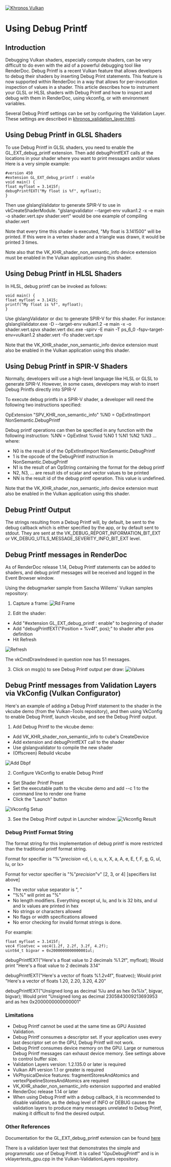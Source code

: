 <!-- markdownlint-disable MD041 -->
<!-- Copyright 2020-2021 LunarG, Inc. -->
[![Khronos Vulkan][1]][2]

[1]: https://vulkan.lunarg.com/img/Vulkan_100px_Dec16.png "https://www.khronos.org/vulkan/"
[2]: https://www.khronos.org/vulkan/

# Using Debug Printf

## Introduction
Debugging Vulkan shaders, especially compute shaders, can be very difficult to do even with the aid
of a powerful debugging tool like RenderDoc. Debug Printf is a recent Vulkan feature that allows
developers to debug their shaders by inserting Debug Print statements. This feature is now
supported within RenderDoc in a way that allows for per-invocation inspection of values in a shader.
This article describes how to instrument your GLSL or HLSL shaders with Debug Printf and how to
inspect and debug with them in RenderDoc, using vkconfig, or with environment variables.

Several Debug Printf settings can be set by configuring the Validation Layer. These
settings are described in [khronos_validation_layer.html](https://vulkan.lunarg.com/doc/sdk/latest/windows/khronos_validation_layer.html#-user-content-layer-details).

## Using Debug Printf in GLSL Shaders

To use Debug Printf in GLSL shaders, you need to enable the GL_EXT_debug_printf extension.
Then add debugPrintfEXT calls at the locations in your shader where you want to print
messages and/or values
Here is a very simple example:
```
#version 450
#extension GL_EXT_debug_printf : enable
void main() {
float myfloat = 3.1415f;
debugPrintfEXT("My float is %f", myfloat);
}
```
Then use glslangValidator to generate SPIR-V to use in vkCreateShaderModule.
"glslangvalidator --target-env vulkan1.2 -x -e main -o shader.vert.spv shader.vert" would be one
example of compiling shader.vert

Note that every time this shader is executed, "My float is 3.141500" will be printed. If this were
in a vertex shader and a triangle was drawn, it would be printed 3 times.

Note also that the VK_KHR_shader_non_semantic_info device extension must be enabled in
the Vulkan application using this shader.

## Using Debug Printf in HLSL Shaders

In HLSL, debug printf can be invoked as follows:
```
void main() {
float myfloat = 3.1415;
printf("My float is %f", myfloat);
}
```
Use glslangValidator or dxc to generate SPIR-V for this shader.
For instance:
glslangValidator.exe -D --target-env vulkan1.2 -e main -x -o shader.vert.spvx shader.vert
dxc.exe -spirv -E main -T ps_6_0 -fspv-target-env=vulkan1.2 shader.vert -Fo shader.vert.spv

Note that the VK_KHR_shader_non_semantic_info device extension must also be enabled in
the Vulkan application using this shader.

## Using Debug Printf in SPIR-V Shaders

Normally, developers will use a high-level language like HLSL or GLSL to generate SPIR-V.
However, in some cases, developers may wish to insert Debug Printfs directly into SPIR-V

To execute debug printfs in a SPIR-V shader, a developer will need the following two
instructions specified:

OpExtension "SPV_KHR_non_semantic_info"
%N0 = OpExtInstImport NonSemantic.DebugPrintf

Debug printf operations can then be specified in any function with the following instruction:
%NN = OpExtInst %void %N0 1 %N1 %N2 %N3 ...
where:
* N0 is the result id of the OpExtInstImport NonSemantic.DebugPrintf
* 1 is the opcode of the DebugPrintf instruction in NonSemantic.DebugPrintf
* N1 is the result of an OpString containing the format for the debug printf
* N2, N3, ... are result ids of scalar and vector values to be printed
* NN is the result id of the debug printf operation. This value is undefined.

Note that the VK_KHR_shader_non_semantic_info device extension must also be enabled in
the Vulkan application using this shader.

## Debug Printf Output
The strings resulting from a Debug Printf will, by default, be sent to the debug callback
which is either specified by the app, or by default sent to stdout.
They are sent at the VK_DEBUG_REPORT_INFORMATION_BIT_EXT or VK_DEBUG_UTILS_MESSAGE_SEVERITY_INFO_BIT_EXT
level.

## Debug Printf messages in RenderDoc

As of RenderDoc release 1.14, Debug Printf statements can be added to shaders, and debug
printf messages will be received and logged in the Event Browser window.

Using the debugmarker sample from Sascha Willems' Vulkan samples repository:

1. Capture a frame:
![Rd Frame](images/rd_frame.png)

2. Edit the shader:
- Add "#extension GL_EXT_debug_printf : enable" to beginning of shader
- Add "debugPrintfEXT("Position = %v4f", pos);" to shader after pos definition
- Hit Refresh

![Refresh](images/refresh.png)

The vkCmdDrawIndexed in question now has 51 messages.

3. Click on msg(s) to see Debug Printf output per draw:
![Values](images/values.png)

## Debug Printf messages from Validation Layers via VkConfig (Vulkan Configurator)

Here's an example of adding a Debug Printf statement to the shader in the vkcube demo (from
the Vulkan-Tools repository), and then using VkConfig to enable Debug Printf, launch vkcube,
and see the Debug Printf output.
1. Add Debug Printf to the vkcube demo:
 - Add VK_KHR_shader_non_semantic_info to cube's CreateDevice
 - Add extension and debugPrintfEXT call to the shader
 - Use glslangvalidator to compile the new shader
 - (Offscreen) Rebuild vkcube

![Add Dbpf](images/add_dbpf.png)

2. Configure VkConfig to enable Debug Printf
 - Set Shader Printf Preset
 - Set the executable path to the vkcube demo and add --c 1 to the command line to render one frame
 - Click the "Launch" button

![Vkconfig Setup](images/vkconfig_setup.png)

3. See the Debug Printf output in Launcher window:
![Vkconfig Result](images/vkconfig_result.png)

### Debug Printf Format String

The format string for this implementation of debug printf is more restricted than the traditional printf format string.

Format for specifier is "%"*precision* <d, i, o, u, x, X, a, A, e, E, f, F, g, G, ul, lu, or lx>

Format for vector specifier is "%"*precision*"v" [2, 3, or 4] [specifiers list above]

- The vector value separator is ", "
- "%%" will print as "%"
- No length modifiers.  Everything except ul, lu, and lx is 32 bits, and ul and lx values are printed in hex
- No strings or characters allowed
- No flags or width specifications allowed
- No error checking for invalid format strings is done.

For example:
```
float myfloat = 3.1415f;
vec4 floatvec = vec4(1.2f, 2.2f, 3.2f, 4.2f);
uint64_t bigvar = 0x2000000000000001ul;
```
debugPrintfEXT("Here's a float value to 2 decimals %1.2f", myfloat);
Would print "Here's a float value to 2 decimals 3.14"

debugPrintfEXT("Here's a vector of floats %1.2v4f", floatvec);
Would print "Here's a vector of floats 1.20, 2.20, 3.20, 4.20"

debugPrintfEXT("Unsigned long as decimal %lu and as hex 0x%lx", bigvar, bigvar);
Would print "Unsigned long as decimal 2305843009213693953 and as hex 0x2000000000000001"

### Limitations
* Debug Printf cannot be used at the same time as GPU Assisted Validation.
* Debug Printf consumes a descriptor set. If your application uses every last
descriptor set on the GPU, Debug Printf will not work.
* Debug Printf consumes device memory on the GPU. Large or numerous Debug Printf 
messages can exhaust device memory. See settings above to control
buffer size.
* Validation Layers version: 1.2.135.0 or later is required
* Vulkan API version 1.1 or greater is required
* VkPhysicalDevice features: fragmentStoresAndAtomics and vertexPipelineStoresAndAtomics
are required
* VK_KHR_shader_non_semantic_info extension supported and enabled
* RenderDoc release 1.14 or later
* When using Debug Printf with a debug callback, it is recommended to disable validation,
as the debug level of INFO or DEBUG causes the validation layers to produce many messages
unrelated to Debug Printf, making it difficult to find the desired output.

### Other References
Documentation for the GL_EXT_debug_printf extension can be found
[here](https://github.com/KhronosGroup/GLSL/blob/master/extensions/ext/GLSL_EXT_debug_printf.txt)

There is a validation layer test that demonstrates the simple and programmatic use of Debug
Printf. It is called "GpuDebugPrintf" and is in vklayertests_gpu.cpp in the
Vulkan-ValidationLayers repository.

